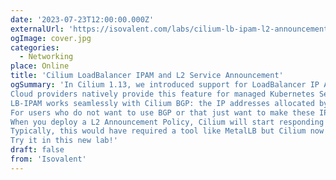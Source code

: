 ```yaml
---
date: '2023-07-23T12:00:00.000Z'
externalUrl: 'https://isovalent.com/labs/cilium-lb-ipam-l2-announcements/?utm_source=website-cilium&utm_medium=referral&utm_campaign=cilium-lab'
ogImage: cover.jpg
categories:
  - Networking
place: Online
title: 'Cilium LoadBalancer IPAM and L2 Service Announcement'
ogSummary: 'In Cilium 1.13, we introduced support for LoadBalancer IP Address Management (LB-IPAM) and the ability to allocate IP addresses to Kubernetes Services of the type LoadBalancer.
Cloud providers natively provide this feature for managed Kubernetes Services and therefore this feature is more one for self-managed Kubernetes deployments or home labs.
LB-IPAM works seamlessly with Cilium BGP: the IP addresses allocated by Cilium can be advertised to BGP peers to integrate your cluster with the rest of your network.
For users who do not want to use BGP or that just want to make these IP addresses accessible over the local network, we are introducing a new feature called L2 Announcements in Cilium 1.14.
When you deploy a L2 Announcement Policy, Cilium will start responding to ARP requests from local clients for ExternalIPs and/or LoadBalancer IPs.
Typically, this would have required a tool like MetalLB but Cilium now natively supports this functionality.
Try it in this new lab!'
draft: false
from: 'Isovalent'
---
```

